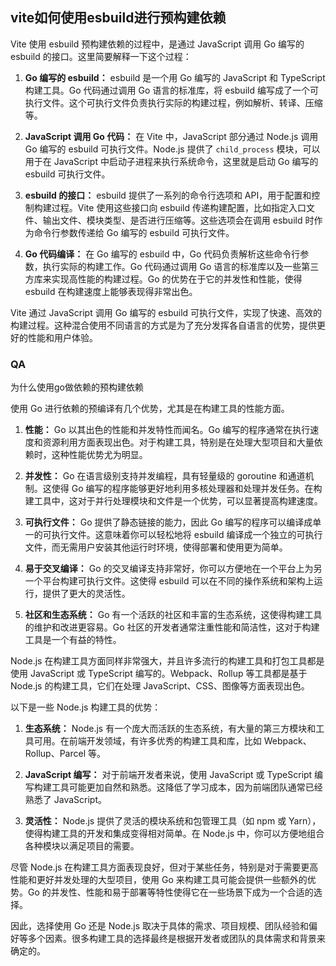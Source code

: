 ## vite如何使用esbuild进行预构建依赖

Vite 使用 esbuild 预构建依赖的过程中，是通过 JavaScript 调用 Go 编写的 esbuild 的接口。这里简要解释一下这个过程：

1. **Go 编写的 esbuild：** esbuild 是一个用 Go 编写的 JavaScript 和 TypeScript 构建工具。Go 代码通过调用 Go 语言的标准库，将 esbuild 编写成了一个可执行文件。这个可执行文件负责执行实际的构建过程，例如解析、转译、压缩等。

2. **JavaScript 调用 Go 代码：** 在 Vite 中，JavaScript 部分通过 Node.js 调用 Go 编写的 esbuild 可执行文件。Node.js 提供了 `child_process` 模块，可以用于在 JavaScript 中启动子进程来执行系统命令，这里就是启动 Go 编写的 esbuild 可执行文件。

3. **esbuild 的接口：** esbuild 提供了一系列的命令行选项和 API，用于配置和控制构建过程。Vite 使用这些接口向 esbuild 传递构建配置，比如指定入口文件、输出文件、模块类型、是否进行压缩等。这些选项会在调用 esbuild 时作为命令行参数传递给 Go 编写的 esbuild 可执行文件。

4. **Go 代码编译：** 在 Go 编写的 esbuild 中，Go 代码负责解析这些命令行参数，执行实际的构建工作。Go 代码通过调用 Go 语言的标准库以及一些第三方库来实现高性能的构建过程。Go 的优势在于它的并发性和性能，使得 esbuild 在构建速度上能够表现得非常出色。

Vite 通过 JavaScript 调用 Go 编写的 esbuild 可执行文件，实现了快速、高效的构建过程。这种混合使用不同语言的方式是为了充分发挥各自语言的优势，提供更好的性能和用户体验。

### QA

为什么使用go做依赖的预构建依赖

使用 Go 进行依赖的预编译有几个优势，尤其是在构建工具的性能方面。

1. **性能：** Go 以其出色的性能和并发特性而闻名。Go 编写的程序通常在执行速度和资源利用方面表现出色。对于构建工具，特别是在处理大型项目和大量依赖时，这种性能优势尤为明显。

2. **并发性：** Go 在语言级别支持并发编程，具有轻量级的 goroutine 和通道机制。这使得 Go 编写的程序能够更好地利用多核处理器和处理并发任务。在构建工具中，这对于并行处理模块和文件是一个优势，可以显著提高构建速度。

3. **可执行文件：** Go 提供了静态链接的能力，因此 Go 编写的程序可以编译成单一的可执行文件。这意味着你可以轻松地将 esbuild 编译成一个独立的可执行文件，而无需用户安装其他运行时环境，使得部署和使用更为简单。

4. **易于交叉编译：** Go 的交叉编译支持非常好，你可以方便地在一个平台上为另一个平台构建可执行文件。这使得 esbuild 可以在不同的操作系统和架构上运行，提供了更大的灵活性。

5. **社区和生态系统：** Go 有一个活跃的社区和丰富的生态系统，这使得构建工具的维护和改进更容易。Go 社区的开发者通常注重性能和简洁性，这对于构建工具是一个有益的特性。

Node.js 在构建工具方面同样非常强大，并且许多流行的构建工具和打包工具都是使用 JavaScript 或 TypeScript 编写的。Webpack、Rollup 等工具都是基于 Node.js 的构建工具，它们在处理 JavaScript、CSS、图像等方面表现出色。

以下是一些 Node.js 构建工具的优势：

1. **生态系统：** Node.js 有一个庞大而活跃的生态系统，有大量的第三方模块和工具可用。在前端开发领域，有许多优秀的构建工具和库，比如 Webpack、Rollup、Parcel 等。

2. **JavaScript 编写：** 对于前端开发者来说，使用 JavaScript 或 TypeScript 编写构建工具可能更加自然和熟悉。这降低了学习成本，因为前端团队通常已经熟悉了 JavaScript。

3. **灵活性：** Node.js 提供了灵活的模块系统和包管理工具（如 npm 或 Yarn），使得构建工具的开发和集成变得相对简单。在 Node.js 中，你可以方便地组合各种模块以满足项目的需要。

尽管 Node.js 在构建工具方面表现良好，但对于某些任务，特别是对于需要更高性能和更好并发处理的大型项目，使用 Go 来构建工具可能会提供一些额外的优势。Go 的并发性、性能和易于部署等特性使得它在一些场景下成为一个合适的选择。

因此，选择使用 Go 还是 Node.js 取决于具体的需求、项目规模、团队经验和偏好等多个因素。很多构建工具的选择最终是根据开发者或团队的具体需求和背景来确定的。
